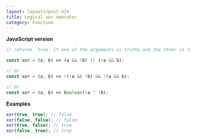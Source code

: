 ```yaml
---
layout: layouts/post.njk
title: Logical xor operator
category: Function
---
```


**JavaScript version**

```js
// returns `true` if one of the arguments is truthy and the other is falsy

const xor = (a, b) => (a && !b) || (!a && b);

// Or
const xor = (a, b) => !(!a && !b) && !(a && b);

// Or
const xor = (a, b) => Boolean(!a ^ !b);
```

**Examples**

```js
xor(true, true); // false
xor(false, false); // false
xor(true, false); // true
xor(false, true); // true
```
